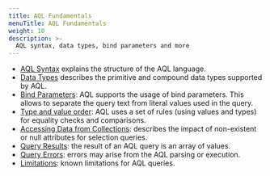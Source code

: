 ```yaml
---
title: AQL Fundamentals
menuTitle: AQL Fundamentals
weight: 10
description: >-
  AQL syntax, data types, bind parameters and more
---
```

* [AQL Syntax](aql-syntax.md) explains the structure of the AQL language.
* [Data Types](data-types.md) describes the primitive and compound data types supported by AQL.
* [Bind Parameters](bind-parameters.md): AQL supports the usage of bind parameters. This allows to separate the query text from literal values used in the query. 
* [Type and value order](type-and-value-order.md): AQL uses a set of rules (using values and types) for  equality checks and comparisons. 
* [Accessing Data from Collections](accessing-data-from-collections.md): describes the impact of non-existent or null attributes for selection queries. 
* [Query Results](query-results.md): the result of an AQL query is an array of values. 
* [Query Errors](query-errors.md): errors may arise from the AQL parsing or execution. 
* [Limitations](limitations.md): known limitations for AQL queries.
